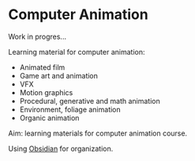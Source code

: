 # Computer Animation

Work in progres...

Learning material for computer animation:
* Animated film
* Game art and animation
* VFX
* Motion graphics
* Procedural, generative and math animation
* Environment, foliage animation
* Organic animation

Aim: learning materials for computer animation course.

Using [Obsidian](https://obsidian.md/) for organization.

